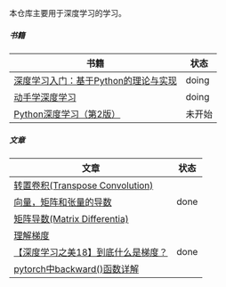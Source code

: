 本仓库主要用于深度学习的学习。

##### 书籍

| 书籍                                                         | 状态   |
| ------------------------------------------------------------ | ------ |
| [深度学习入门：基于Python的理论与实现](https://github.com/hzchenxiaobin/book/blob/main/ai/%E3%80%8A%E6%B7%B1%E5%BA%A6%E5%AD%A6%E4%B9%A0%E5%85%A5%E9%97%A8%EF%BC%9A%E5%9F%BA%E4%BA%8EPython%E7%9A%84%E7%90%86%E8%AE%BA%E4%B8%8E%E5%AE%9E%E7%8E%B0%E3%80%8B%E9%AB%98%E6%B8%85%E4%B8%AD%E6%96%87%E7%89%88.pdf) | doing  |
| [动手学深度学习](http://zh.d2l.ai/)                          | doing  |
| [Python深度学习（第2版）](https://weread.qq.com/web/bookDetail/33f32c90813ab71c6g018fff) | 未开始 |



##### 文章

| 文章                                                         | 状态 |
| ------------------------------------------------------------ | ---- |
| [转置卷积(Transpose Convolution)](https://zhuanlan.zhihu.com/p/115070523) |      |
| [向量，矩阵和张量的导数](https://zhuanlan.zhihu.com/p/142668996) | done |
| [矩阵导数(Matrix Differentia)](https://blog.csdn.net/Flyingzhan/article/details/85332112) |      |
| [理解梯度](https://zhuanlan.zhihu.com/p/81235446)            |      |
| [【深度学习之美18】到底什么是梯度？](https://zhuanlan.zhihu.com/p/43492827) | done |
| [pytorch中backward()函数详解](https://blog.csdn.net/sinat_28731575/article/details/90342082) |      |



